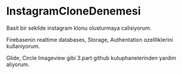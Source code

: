 # InstagramCloneDenemesi

Basit bir sekilde instagram klonu olusturmaya calisiyorum.

Firebasenin realtime databases, Storage, Authentation ozellliklerini kullaniyorum.

Glide, Circle Imageview gibi 3.part github kutuphanelerinden yardim aliyorum.
